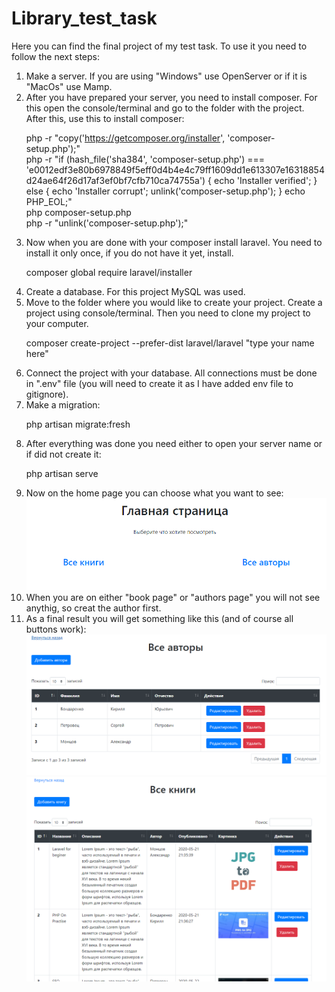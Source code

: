 # Library_test_task
Here you can find the final project of my test task. To use it you need to follow the next steps:

1. Make a server. If you are using "Windows" use OpenServer or if it is "MacOs" use Mamp.
2. After you have prepared your server, you need to install composer. For this open the console/terminal and go to the folder with the project. After this, use this to install composer:<br>
            <p>php -r "copy('https://getcomposer.org/installer', 'composer-setup.php');"<br>
            php -r "if (hash_file('sha384', 'composer-setup.php') === 'e0012edf3e80b6978849f5eff0d4b4e4c79ff1609dd1e613307e16318854d24ae64f26d17af3ef0bf7cfb710ca74755a') { echo 'Installer verified'; } else { echo 'Installer corrupt'; unlink('composer-setup.php'); } echo PHP_EOL;"<br>
            php composer-setup.php<br>
            php -r "unlink('composer-setup.php');"<br></p>
 3. Now when you are done with your composer install laravel. You need to install it only once, if you do not have it yet, install.<br>
            <p>composer global require laravel/installer</p>
 4. Create a database. For this project MySQL was used.
 5. Move to the folder where you would like to create your project. Create a project using console/terminal. Then you need to clone my project to your computer.
            <p>composer create-project --prefer-dist laravel/laravel "type your name here"</p>
 6. Connect the project with your database. All connections must be done in ".env" file (you will need to create it as I have added env file to gitignore).
 7. Make a migration:
            <p>php artisan migrate:fresh</p>
 8. After everything was done you need either to open your server name or if did not create it:
            <p>php artisan serve</p>
 9. Now on the home page you can choose what you want to see:           
 ![home page](https://github.com/Infinyti/Library_test_task/blob/master/Instruction%20img/pic_1.PNG)
 10. When you are on either "book page" or "authors page" you will not see anythig, so creat the author first.
 11. As a final result you will get something like this (and of course all buttons work): 
 ![author page](https://github.com/Infinyti/Library_test_task/blob/master/Instruction%20img/pic_3.PNG)
 ![book page](https://github.com/Infinyti/Library_test_task/blob/master/Instruction%20img/pic_2.PNG)
 
